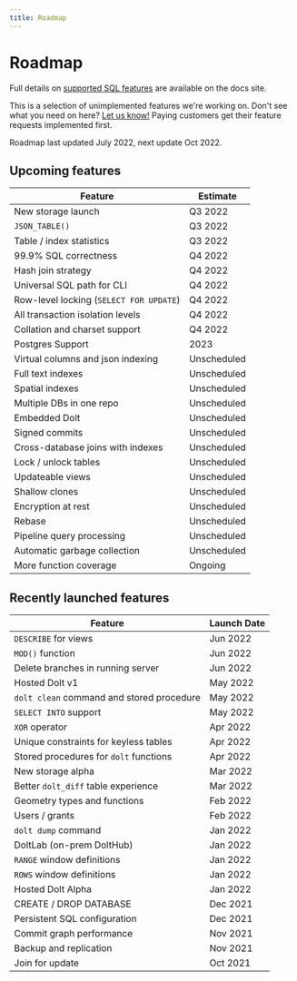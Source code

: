 ```yaml
---
title: Roadmap
---
```


# Roadmap

Full details on [supported SQL
features](../reference/sql/sql-support/README.md) are
available on the docs site.

This is a selection of unimplemented features we're working on. Don't
see what you need on here? [Let us
know!](https://github.com/dolthub/dolt/issues) Paying customers get
their feature requests implemented first.

Roadmap last updated July 2022, next update Oct 2022.

## Upcoming features

| Feature                                 | Estimate    |
| -------                                 | ---         |
| New storage launch                      | Q3 2022     |
| `JSON_TABLE()`                          | Q3 2022     |
| Table / index statistics                | Q3 2022     |
| 99.9% SQL correctness                   | Q4 2022     |
| Hash join strategy                      | Q4 2022     |
| Universal SQL path for CLI              | Q4 2022     |
| Row-level locking (`SELECT FOR UPDATE`) | Q4 2022     |
| All transaction isolation levels        | Q4 2022     |
| Collation and charset support           | Q4 2022     |
| Postgres Support                        | 2023        |
| Virtual columns and json indexing       | Unscheduled |
| Full text indexes                       | Unscheduled |
| Spatial indexes                         | Unscheduled |
| Multiple DBs in one repo                | Unscheduled |
| Embedded Dolt                           | Unscheduled |
| Signed commits                          | Unscheduled |
| Cross-database joins with indexes       | Unscheduled |
| Lock / unlock tables                    | Unscheduled |
| Updateable views                        | Unscheduled |
| Shallow clones                          | Unscheduled |
| Encryption at rest                      | Unscheduled |
| Rebase                                  | Unscheduled |
| Pipeline query processing               | Unscheduled |
| Automatic garbage collection            | Unscheduled |
| More function coverage                  | Ongoing     |

## Recently launched features

| Feature                                   | Launch Date |
| -------                                   | ---         |
| `DESCRIBE` for views                      | Jun 2022    |
| `MOD()` function                          | Jun 2022    |
| Delete branches in running server         | Jun 2022    |
| Hosted Dolt v1                            | May 2022    |
| `dolt clean` command and stored procedure | May 2022    |
| `SELECT INTO` support                     | May 2022    |
| `XOR` operator                            | Apr 2022    |
| Unique constraints for keyless tables     | Apr 2022    |
| Stored procedures for `dolt` functions    | Apr 2022    |
| New storage alpha                         | Mar 2022    |
| Better `dolt_diff` table experience       | Mar 2022    |
| Geometry types and functions              | Feb 2022    |
| Users / grants                            | Feb 2022    |
| `dolt dump` command                       | Jan 2022    |
| DoltLab (on-prem DoltHub)                 | Jan 2022    |
| `RANGE` window definitions                | Jan 2022    |
| `ROWS` window definitions                 | Jan 2022    |
| Hosted Dolt Alpha                         | Jan 2022    |
| CREATE / DROP DATABASE                    | Dec 2021    |
| Persistent SQL configuration              | Dec 2021    |
| Commit graph performance                  | Nov 2021    |
| Backup and replication                    | Nov 2021    |
| Join for update                           | Oct 2021    |

